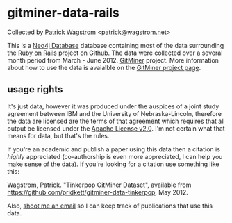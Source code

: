 gitminer-data-rails
===================

Collected by [Patrick Wagstrom](http://patrick.wagstrom.net/) &lt;<patrick@wagstrom.net>&gt;

This is a [Neo4j Database][neo4j] database containing most of the data
surrounding the [Ruby on Rails][rails] project on Github. The
data were collected over a several month period from March - June 2012.
[GitMiner][gitminer] project. More information about how to use the data
is avaialble on the [GitMiner project page][gitminer].

usage rights
------------

It's just data, however it was produced under the auspices of a joint
study agreement between IBM and the University of Nebraska-Lincoln,
therefore the data are licensed are the terms of that agreement which
requires that all output be licensed under the [Apache License v2.0][license].
I'm not certain what that means for data, but that's the rules.

If you're an academic and publish a paper using this data then a citation
is *highly* appreciated (co-authorship is even more appreciated, I can
help you make sense of the data). If you're looking for a citation use
something like this:

Wagstrom, Patrick. "Tinkerpop GitMiner Dataset", available from
https://github.com/pridkett/gitminer-data-tinkerpop, May 2012.

Also, [shoot me an email][mailto] so I can keep track of publications that use this
data.

[neo4j]: http://www.neo4j.org/
[rails]: https://github.com/rails/rails
[gitminer]: https://github.com/pridkett/gitminer
[license]: http://www.apache.org/licenses/LICENSE-2.0.html
[mailto]: mailto:patrick@wagstrom.net

